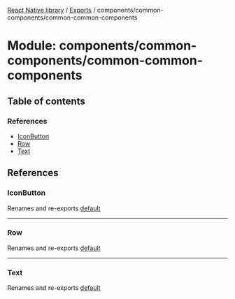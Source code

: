 [React Native library](../index.md) / [Exports](../modules.md) / components/common-components/common-common-components

# Module: components/common-components/common-common-components

## Table of contents

### References

- [IconButton](components_common_components_common_common_components.md#iconbutton)
- [Row](components_common_components_common_common_components.md#row)
- [Text](components_common_components_common_common_components.md#text)

## References

### IconButton

Renames and re-exports [default](components_common_components_common_common_components_IconButton.md#default)

___

### Row

Renames and re-exports [default](components_common_components_common_common_components_Row.md#default)

___

### Text

Renames and re-exports [default](components_common_components_common_common_components_Text.md#default)
